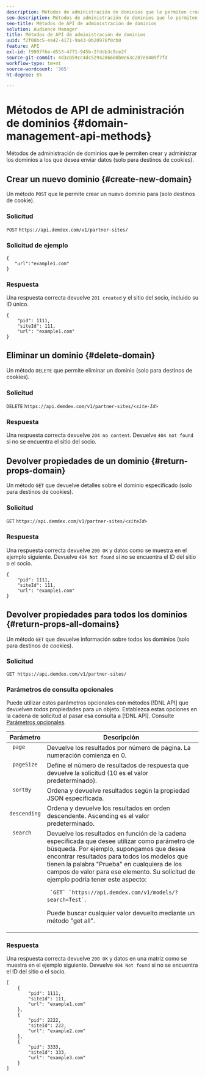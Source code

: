 ```yaml
---
description: Métodos de administración de dominios que le permiten crear y administrar los dominios a los que desea enviar datos (solo para destinos de cookies).
seo-description: Métodos de administración de dominios que le permiten crear y administrar los dominios a los que desea enviar datos (solo para destinos de cookies).
seo-title: Métodos de API de administración de dominios
solution: Audience Manager
title: Métodos de API de administración de dominios
uuid: f2f08bc5-ea42-4171-9a43-0b20976f0cb0
feature: API
exl-id: f9907f6e-d553-4771-945b-2fddb3c9ce2f
source-git-commit: 4d3c859cc4dc5294286680b0e63c287e0409f7fd
workflow-type: tm+mt
source-wordcount: '365'
ht-degree: 6%

---
```


# Métodos de API de administración de dominios {#domain-management-api-methods}

Métodos de administración de dominios que le permiten crear y administrar los dominios a los que desea enviar datos (solo para destinos de cookies).

<!-- c_partner_site.xml -->

## Crear un nuevo dominio {#create-new-domain}

Un método `POST` que le permite crear un nuevo dominio para (solo destinos de cookie).

<!-- r_post_new_partner_site.xml -->

### Solicitud

`POST` `https://api.demdex.com/v1/partner-sites/`

### Solicitud de ejemplo

```
{
   "url":"example1.com"
}
```

### Respuesta

Una respuesta correcta devuelve `201 created` y el sitio del socio, incluido su ID único.

```
{
    "pid": 1111,
    "siteId": 111,
    "url": "example1.com"
}
```

## Eliminar un dominio {#delete-domain}

Un método `DELETE` que permite eliminar un dominio (solo para destinos de cookies).

<!-- r_delete_partner_site.xml -->

### Solicitud

`DELETE` `https://api.demdex.com/v1/partner-sites/`*`<site-Id>`*

### Respuesta

Una respuesta correcta devuelve `204 no content`. Devuelve `404 not found` si no se encuentra el sitio del socio.

## Devolver propiedades de un dominio {#return-props-domain}

Un método `GET` que devuelve detalles sobre el dominio especificado (solo para destinos de cookies).

<!-- r_get_partner_site.xml -->

### Solicitud

`GET` `https://api.demdex.com/v1/partner-sites/`*`<siteId>`*

### Respuesta

Una respuesta correcta devuelve `200 OK` y datos como se muestra en el ejemplo siguiente. Devuelve `404 Not found` si no se encuentra el ID del sitio o el socio.

```
{
    "pid": 1111,
    "siteId": 111,
    "url": "example1.com"
}
```

## Devolver propiedades para todos los dominios {#return-props-all-domains}

Un método `GET` que devuelve información sobre todos los dominios (solo para destinos de cookies).

<!-- r_get_partner_sites.xml -->

### Solicitud

`GET https://api.demdex.com/v1/partner-sites/`

### Parámetros de consulta opcionales

Puede utilizar estos parámetros opcionales con métodos [!DNL API] que devuelven *todas* propiedades para un objeto. Establezca estas opciones en la cadena de solicitud al pasar esa consulta a [!DNL API]. Consulte [Parámetros opcionales](../../api/rest-api-main/aam-api-getting-started.md#optional-api-query-parameters).

<table id="table_B05A8EE22C9A4C72B84A8479E1AB7D0A"> 
 <thead> 
  <tr> 
   <th colname="col1" class="entry"> Parámetro </th> 
   <th colname="col2" class="entry"> Descripción </th> 
  </tr>
 </thead>
 <tbody> 
  <tr valign="top"> 
   <td colname="col1"><code> page</code> </td> 
   <td colname="col2"> Devuelve los resultados por número de página. La numeración comienza en 0. </td> 
  </tr> 
  <tr valign="top"> 
   <td colname="col1"><code> pageSize</code> </td> 
   <td colname="col2"> Define el número de resultados de respuesta que devuelve la solicitud (10 es el valor predeterminado). </td>
  </tr>
  <tr valign="top"> 
   <td colname="col1"><code> sortBy</code> </td> 
   <td colname="col2"> Ordena y devuelve resultados según la propiedad JSON especificada. </td>
  </tr>
  <tr valign="top"> 
   <td colname="col1"><code> descending</code> </td>
   <td colname="col2"> Ordena y devuelve los resultados en orden descendente. Ascending es el valor predeterminado. </td>
  </tr>
  <tr valign="top">
   <td colname="col1"><code> search</code> </td>
   <td colname="col2">Devuelve los resultados en función de la cadena especificada que desee utilizar como parámetro de búsqueda. Por ejemplo, supongamos que desea encontrar resultados para todos los modelos que tienen la palabra "Prueba" en cualquiera de los campos de valor para ese elemento. Su solicitud de ejemplo podría tener este aspecto: <p><code> `GET` `https://api.demdex.com/v1/models/?search=Test`</code>. </p> <p>Puede buscar cualquier valor devuelto mediante un método "get all". </p> </td>
  </tr> 
 </tbody> 
</table>

### Respuesta

Una respuesta correcta devuelve `200 OK` y datos en una matriz como se muestra en el ejemplo siguiente. Devuelve `404 Not found` si no se encuentra el ID del sitio o el socio.

```
[
    {
        "pid": 1111,
        "siteId": 111,
        "url": "example1.com"
    },
    {
        "pid": 2222,
        "siteId": 222,
        "url": "example2.com"
    },
    {
        "pid": 3333,
        "siteId": 333,
        "url": "example3.com"
    }
]
```
